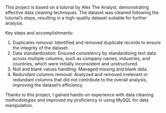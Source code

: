 This project is based on a tutorial by Alex The Analyst, demonstrating effective data cleaning techniques. The dataset was cleaned following the tutorial’s steps, resulting in a 
high-quality dataset suitable for further analysis.

Key steps and accomplishments:

1. Duplicates removal: Identified and removed duplicate records to ensure the integrity of the dataset.
2. Data standardization: Ensured consistency by standardizing text data across multiple columns, such as company names, industries, and countries, which were initially inconsistent and 
unstructured.
3. Null and blank values handling: Managed missing and blank data.
4. Redundant columns removal: Analyzed and removed irrelevant or redundant columns that did not contribute to the overall analysis, improving the dataset’s efficiency.

Thanks to this project, I gained hands-on experience with data cleaning methodologies and improved my proficiency in using MySQL for data manipulation.
